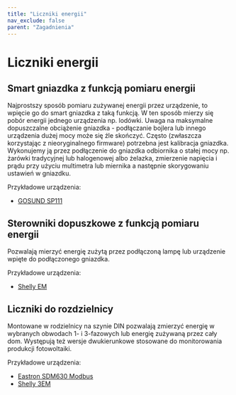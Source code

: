 ```yaml
---
title: "Liczniki energii"
nav_exclude: false
parent: "Zagadnienia"
---
```


# Liczniki energii
## Smart gniazdka z funkcją pomiaru energii
Najprostszy sposób pomiaru zużywanej energii przez urządzenie, to wpięcie go do smart gniazdka z taką funkcją. W ten sposób mierzy się pobór energii jednego urządzenia np. lodówki. 
Uwaga na maksymalne dopuszczalne obciążenie gniazdka - podłączanie bojlera lub innego urządzenia dużej mocy może się źle skończyć.
Często (zwłaszcza korzystając z nieoryginalnego firmware) potrzebna jest kalibracja gniazdka. Wykonujemy ją przez podłączenie do gniazdka odbiornika o stałej mocy np. żarówki tradycyjnej lub halogenowej albo żelazka, zmierzenie napięcia i prądu przy użyciu multimetra lub miernika a następnie skorygowaniu ustawień w gniazdku.

Przykładowe urządzenia:
* [GOSUND SP111](../sprzęt/producenci/Gosund/GOSUND%20SP111)

## Sterowniki dopuszkowe z funkcją pomiaru energii
Pozwalają mierzyć energię zużytą przez podłączoną lampę lub urządzenie wpięte do podłączonego gniazdka.

Przykładowe urządzenia:
* [Shelly EM](../sprzęt/producenci/Shelly/Shelly%20EM)

## Liczniki do rozdzielnicy
Montowane w rodzielnicy na szynie DIN pozwalają zmierzyć energię w wybranych obwodach 1- i 3-fazowych lub energię zużywaną przez cały dom. Występują też wersje dwukierunkowe stosowane do monitorowania produkcji fotowoltaiki.

Przykładowe urządzenia:
* [Eastron SDM630 Modbus](../sprzęt/producenci/Eastron/Eastron%20SDM630%20Modbus)
* [Shelly 3EM](../sprzęt/producenci/Shelly/Shelly%203EM)